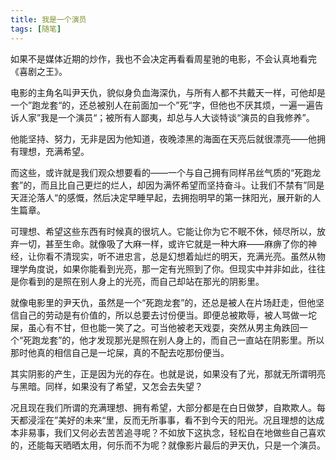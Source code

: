 ```yaml
---
title: 我是一个演员
tags: [随笔]
---
```


如果不是媒体近期的炒作，我也不会决定再看看周星驰的电影，不会认真地看完《喜剧之王》。

电影的主角名叫尹天仇，貌似身负血海深仇，与所有人都不共戴天一样，可他却是一个”跑龙套“的，还总被别人在前面加一个”死“字，但他也不厌其烦，一遍一遍告诉人家”我是一个演员“；被所有人鄙夷，却总与人大谈特谈“演员的自我修养”。

他能坚持、努力，无非是因为他知道，夜晚漆黑的海面在天亮后就很漂亮——他拥有理想，充满希望。

而这些，或许就是我们观众想要看的——一个与自己拥有同样吊丝气质的“死跑龙套”的，而且比自己更烂的烂人，却因为满怀希望而坚持奋斗。让我们不禁有”同是天涯沦落人“的感慨，然后决定早睡早起，去拥抱明早的第一抹阳光，展开新的人生篇章。

可理想、希望这些东西有时候真的很坑人。它能让你为它不眠不休，倾尽所以，放弃一切，甚至生命。就像吸了大麻一样，或许它就是一种大麻——麻痹了你的神经，让你看不清现实，听不进忠言，总是幻想着灿烂的明天，充满光亮。虽然从物理学角度说，如果你能看到光亮，那一定有光照到了你。但现实中并非如此，往往是你看到的是照在别人身上的光亮，而自己却站在那光的阴影里。

就像电影里的尹天仇，虽然是一个“死跑龙套”的，还总是被人在片场赶走，但他坚信自己的劳动是有价值的，所以总要去讨份便当。即便总被欺辱，被人骂做一坨屎，虽心有不甘，但也能一笑了之。可当他被老天戏耍，突然从男主角跌回一个“死跑龙套”的，他才发现那光是照在别人身上的，而自己一直站在阴影里。所以那时他真的相信自己是一坨屎，真的不配去吃那份便当。

其实阴影的产生，正是因为光的存在。也就是说，如果没有了光，那就无所谓明亮与黑暗。同样，如果没有了希望，又怎会去失望？

况且现在我们所谓的充满理想、拥有希望，大部分都是在白日做梦，自欺欺人。每天都浸淫在”美好的未来“里，反而无所事事，看不到今天的阳光。况且理想的达成本非易事，我们又何必去苦苦追寻呢？不如放下这执念，轻松自在地做些自己喜欢的，还能每天晒晒太用，何乐而不为呢？就像影片最后的尹天仇，只是一个演员。
